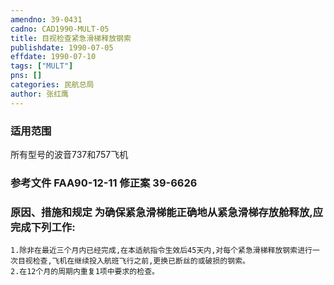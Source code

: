 ```yaml
---
amendno: 39-0431  
cadno: CAD1990-MULT-05  
title: 目视检查紧急滑梯释放钢索  
publishdate: 1990-07-05  
effdate: 1990-07-10  
tags: ["MULT"]  
pns: []  
categories: 民航总局  
author: 张红鹰  
---
```

  
### 适用范围  
所有型号的波音737和757飞机  
  
<!--more-->  
### 参考文件    FAA90-12-11 修正案 39-6626  
  
### 原因、措施和规定     为确保紧急滑梯能正确地从紧急滑梯存放舱释放,应完成下列工作:  
    1.除非在最近三个月内已经完成,在本适航指令生效后45天内,对每个紧急滑梯释放钢索进行一次目视检查,飞机在继续投入航班飞行之前,更换已断丝的或破损的钢索。  
    2.在12个月的周期内重复1项中要求的检查。  
